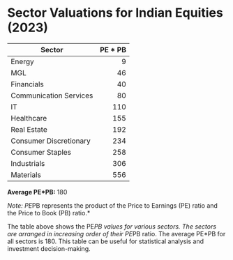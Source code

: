 # Sector Valuations for Indian Equities (2023)

| Sector                 | PE * PB | 
| ----------------------| -------:|
| Energy                 |      9  |
| MGL                    |     46  |
| Financials             |     40  |
| Communication Services |     80  |
| IT                     |    110  |
| Healthcare             |    155  |
| Real Estate            |    192  |
| Consumer Discretionary |    234  |
| Consumer Staples       |    258  |
| Industrials            |    306  |
| Materials              |    556  |

**Average PE*PB:** 180

*Note: PE*PB represents the product of the Price to Earnings (PE) ratio and the Price to Book (PB) ratio.* 

The table above shows the PE*PB values for various sectors. The sectors are arranged in increasing order of their PE*PB ratio. The average PE*PB for all sectors is 180. This table can be useful for statistical analysis and investment decision-making.

